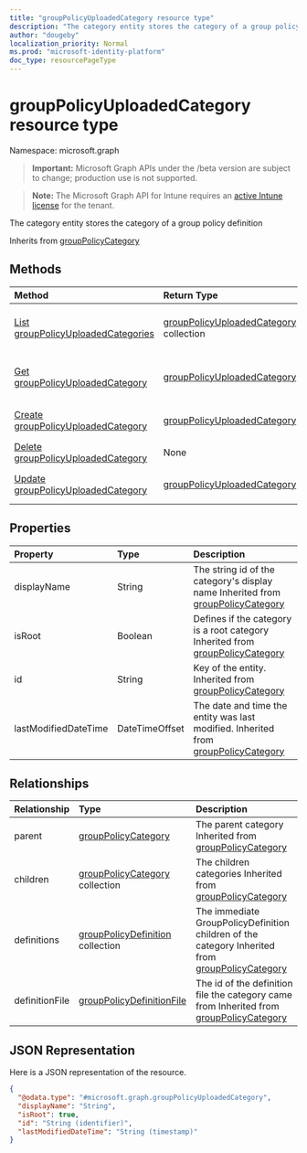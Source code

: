 ```yaml
---
title: "groupPolicyUploadedCategory resource type"
description: "The category entity stores the category of a group policy definition"
author: "dougeby"
localization_priority: Normal
ms.prod: "microsoft-identity-platform"
doc_type: resourcePageType
---
```


# groupPolicyUploadedCategory resource type

Namespace: microsoft.graph

> **Important:** Microsoft Graph APIs under the /beta version are subject to change; production use is not supported.

> **Note:** The Microsoft Graph API for Intune requires an [active Intune license](https://go.microsoft.com/fwlink/?linkid=839381) for the tenant.

The category entity stores the category of a group policy definition


Inherits from [groupPolicyCategory](../resources/intune-grouppolicy-grouppolicycategory.md)

## Methods
|Method|Return Type|Description|
|:---|:---|:---|
|[List groupPolicyUploadedCategories](../api/intune-grouppolicy-grouppolicyuploadedcategory-list.md)|[groupPolicyUploadedCategory](../resources/intune-grouppolicy-grouppolicyuploadedcategory.md) collection|List properties and relationships of the [groupPolicyUploadedCategory](../resources/intune-grouppolicy-grouppolicyuploadedcategory.md) objects.|
|[Get groupPolicyUploadedCategory](../api/intune-grouppolicy-grouppolicyuploadedcategory-get.md)|[groupPolicyUploadedCategory](../resources/intune-grouppolicy-grouppolicyuploadedcategory.md)|Read properties and relationships of the [groupPolicyUploadedCategory](../resources/intune-grouppolicy-grouppolicyuploadedcategory.md) object.|
|[Create groupPolicyUploadedCategory](../api/intune-grouppolicy-grouppolicyuploadedcategory-create.md)|[groupPolicyUploadedCategory](../resources/intune-grouppolicy-grouppolicyuploadedcategory.md)|Create a new [groupPolicyUploadedCategory](../resources/intune-grouppolicy-grouppolicyuploadedcategory.md) object.|
|[Delete groupPolicyUploadedCategory](../api/intune-grouppolicy-grouppolicyuploadedcategory-delete.md)|None|Deletes a [groupPolicyUploadedCategory](../resources/intune-grouppolicy-grouppolicyuploadedcategory.md).|
|[Update groupPolicyUploadedCategory](../api/intune-grouppolicy-grouppolicyuploadedcategory-update.md)|[groupPolicyUploadedCategory](../resources/intune-grouppolicy-grouppolicyuploadedcategory.md)|Update the properties of a [groupPolicyUploadedCategory](../resources/intune-grouppolicy-grouppolicyuploadedcategory.md) object.|

## Properties
|Property|Type|Description|
|:---|:---|:---|
|displayName|String|The string id of the category's display name Inherited from [groupPolicyCategory](../resources/intune-grouppolicy-grouppolicycategory.md)|
|isRoot|Boolean|Defines if the category is a root category Inherited from [groupPolicyCategory](../resources/intune-grouppolicy-grouppolicycategory.md)|
|id|String|Key of the entity. Inherited from [groupPolicyCategory](../resources/intune-grouppolicy-grouppolicycategory.md)|
|lastModifiedDateTime|DateTimeOffset|The date and time the entity was last modified. Inherited from [groupPolicyCategory](../resources/intune-grouppolicy-grouppolicycategory.md)|

## Relationships
|Relationship|Type|Description|
|:---|:---|:---|
|parent|[groupPolicyCategory](../resources/intune-grouppolicy-grouppolicycategory.md)|The parent category Inherited from [groupPolicyCategory](../resources/intune-grouppolicy-grouppolicycategory.md)|
|children|[groupPolicyCategory](../resources/intune-grouppolicy-grouppolicycategory.md) collection|The children categories Inherited from [groupPolicyCategory](../resources/intune-grouppolicy-grouppolicycategory.md)|
|definitions|[groupPolicyDefinition](../resources/intune-grouppolicy-grouppolicydefinition.md) collection|The immediate GroupPolicyDefinition children of the category Inherited from [groupPolicyCategory](../resources/intune-grouppolicy-grouppolicycategory.md)|
|definitionFile|[groupPolicyDefinitionFile](../resources/intune-grouppolicy-grouppolicydefinitionfile.md)|The id of the definition file the category came from Inherited from [groupPolicyCategory](../resources/intune-grouppolicy-grouppolicycategory.md)|

## JSON Representation
Here is a JSON representation of the resource.
<!-- {
  "blockType": "resource",
  "keyProperty": "id",
  "@odata.type": "microsoft.graph.groupPolicyUploadedCategory"
}
-->
``` json
{
  "@odata.type": "#microsoft.graph.groupPolicyUploadedCategory",
  "displayName": "String",
  "isRoot": true,
  "id": "String (identifier)",
  "lastModifiedDateTime": "String (timestamp)"
}
```





